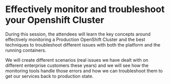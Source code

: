 # Effectively monitor and troubleshoot your Openshift Cluster 

During this session, the attendees will learn the key concepts around effectively monitoring a Production OpenShift Cluster and the best techniques to troubleshoot different issues with both the platform and the running containers. 

We will create different scenarios (real issues we have dealt with on different enterprise customers these years) and we will see how the monitoring tools handle those errors and how we can troubleshoot them to get our services back to production state.